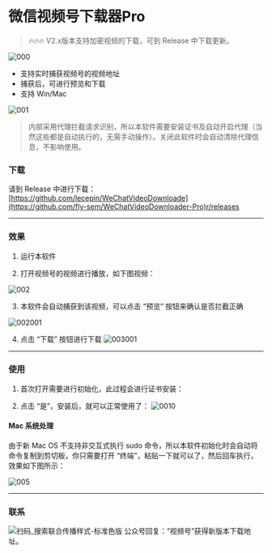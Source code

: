 # 微信视频号下载器Pro

> 🔥🔥🔥 V2.x版本支持加密视频的下载，可到 Release 中下载更新。


![000](https://github.com/fly-sem/WeChatVideoDownloader-Pro/assets/34882278/26c4ae78-ddf2-4b48-9201-c6dd654c41c2)

- 支持实时捕获视频号的视频地址
- 捕获后，可进行预览和下载
- 支持 Win/Mac



![001](https://github.com/fly-sem/WeChatVideoDownloader-Pro/assets/34882278/90ab1e77-5f11-4d60-af4e-1c99c073382b)



> 内部采用代理拦截请求识别，所以本软件需要安装证书及自动开启代理（当然这些都是自动执行的，无需手动操作）。关闭此软件时会自动清除代理信息，不影响使用。


### 下载

请到 Release 中进行下载：[https://github.com/lecepin/WeChatVideoDownloade](https://github.com/fly-sem/WeChatVideoDownloader-Pro)r/releases

---

### 效果

1. 运行本软件
 
2. 打开视频号的视频进行播放，如下图视频：

![002](https://github.com/fly-sem/WeChatVideoDownloader-Pro/assets/34882278/1f1d9a22-601b-47a5-b1a6-37f2011d3d21)


3. 本软件会自动捕获到该视频，可以点击 “预览” 按钮来确认是否拦截正确


![002001](https://github.com/fly-sem/WeChatVideoDownloader-Pro/assets/34882278/5232e13a-2248-40ee-a499-1abfb3fe02d2)



4. 点击 “下载” 按钮进行下载
![003001](https://github.com/fly-sem/WeChatVideoDownloader-Pro/assets/34882278/5faea119-ec55-4140-aeaa-045caf0fa321)



---
### 使用

1. 首次打开需要进行初始化，此过程会进行证书安装：



2. 点击 “是”，安装后，就可以正常使用了：
![0010](https://github.com/fly-sem/WeChatVideoDownloader-Pro/assets/34882278/042afed3-6714-4365-a225-48b4144b2d4e)




#### Mac 系统处理

由于新 Mac OS 不支持非交互式执行 sudo 命令，所以本软件初始化时会自动将命令复制到剪切板，你只需要打开 “终端”，粘贴一下就可以了，然后回车执行，效果如下图所示：


![005](https://github.com/fly-sem/WeChatVideoDownloader-Pro/assets/34882278/9753bf82-5e18-4f33-a7b6-a72eb06b07b6)

---
### 联系


![扫码_搜索联合传播样式-标准色版](https://github.com/fly-sem/WeChatVideoDownloader-Pro/assets/34882278/ba14748a-2aa6-4cfc-a975-21ce1e690ed5)
公众号回复：“视频号”获得新版本下载地址。
